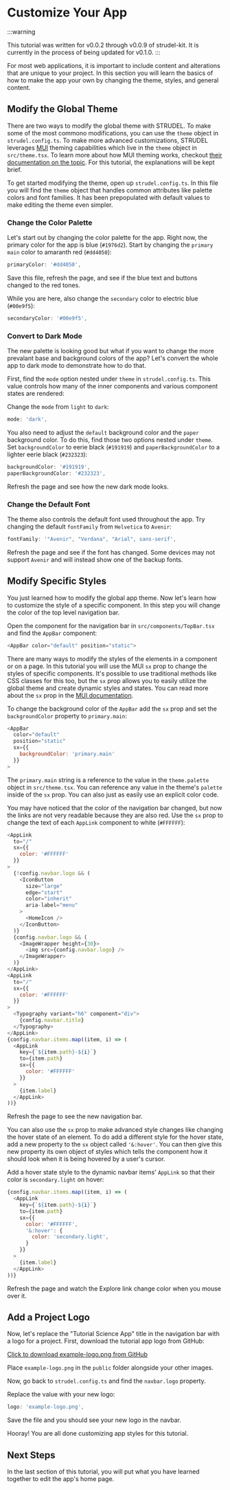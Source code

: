 # Customize Your App

:::warning

This tutorial was written for v0.0.2 through v0.0.9 of strudel-kit. It is currently in the process of being updated for v0.1.0. 
:::

For most web applications, it is important to include content and alterations that are unique to your project. In this section you will learn the basics of how to make the app your own by changing the theme, styles, and general content.

## Modify the Global Theme

There are two ways to modify the global theme with STRUDEL. To make some of the most commono modifications, you can use the `theme` object in `strudel.config.ts`. To make more advanced customizations, STRUDEL leverages [MUI](https://mui.com/) theming capabilities which live in the `theme` object in `src/theme.tsx`. To learn more about how MUI theming works, checkout [their documentation on the topic](https://mui.com/material-ui/customization/theming/). For this tutorial, the explanations will be kept brief.

To get started modifying the theme, open up `strudel.config.ts`. In this file you will find the `theme` object that handles common attributes like palette colors and font families. It has been prepopulated with default values to make editing the theme even simpler.

### Change the Color Palette

Let's start out by changing the color palette for the app. Right now, the primary color for the app is blue (`#1976d2`). Start by changing the `primary` `main` color to amaranth red (`#dd4050`):

```js
primaryColor: '#dd4050',
```

Save this file, refresh the page, and see if the blue text and buttons changed to the red tones.

While you are here, also change the `secondary` color to electric blue (`#00e9f5`):

```js
secondaryColor: '#00e9f5',
```

### Convert to Dark Mode

The new palette is looking good but what if you want to change the more prevalant base and background colors of the app? Let's convert the whole app to dark mode to demonstrate how to do that.

First, find the `mode` option nested under `theme` in `strudel.config.ts`. This value controls how many of the inner components and various component states are rendered:

Change the `mode` from `light` to `dark`:

```js
mode: 'dark',
```

You also need to adjust the `default` background color and the `paper` background color. To do this, find those two options nested under `theme`. Set `backgroundColor` to eerie black (`#191919`) and `paperBackgroundColor` to a lighter eerie black (`#232323`):

```js
backgroundColor: '#191919',
paperBackgroundColor: '#232323',
```

Refresh the page and see how the new dark mode looks.

### Change the Default Font

The theme also controls the default font used throughout the app. Try changing the default `fontFamily` from `Helvetica` to `Avenir`:

```js
fontFamily: '"Avenir", "Verdana", "Arial", sans-serif',
```

Refresh the page and see if the font has changed. Some devices may not support `Avenir` and will instead show one of the backup fonts.

## Modify Specific Styles

You just learned how to modify the global app theme. Now let's learn how to customize the style of a specific component. In this step you will change the color of the top level navigation bar.

Open the component for the navigation bar in `src/components/TopBar.tsx` and find the `AppBar` component:

```js
<AppBar color="default" position="static">
```

There are many ways to modify the styles of the elements in a component or on a page. In this tutorial you will use the MUI `sx` prop to change the styles of specific components. It's possible to use traditional methods like CSS classes for this too, but the `sx` prop allows you to easily utilize the global theme and create dynamic styles and states. You can read more about the `sx` prop in the [MUI documentation](https://mui.com/material-ui/customization/how-to-customize/).

To change the background color of the `AppBar` add the `sx` prop and set the `backgroundColor` property to `primary.main`:

```js
<AppBar 
  color="default" 
  position="static"
  sx={{
    backgroundColor: 'primary.main'
  }}
>
```

The `primary.main` string is a reference to the value in the `theme.palette` object in `src/theme.tsx`. You can reference any value in the theme's `palette` inside of the `sx` prop. You can also just as easily use an explicit color code.

You may have noticed that the color of the navigation bar changed, but now the links are not very readable because they are also red. Use the `sx` prop to change the text of each `AppLink` component to white (`#FFFFFF`):

```js
<AppLink 
  to="/" 
  sx={{ 
    color: '#FFFFFF'
  }}
>
  {!config.navbar.logo && (
    <IconButton
      size="large"
      edge="start"
      color="inherit"
      aria-label="menu"
    >
      <HomeIcon />
    </IconButton>
  )}
  {config.navbar.logo && (
    <ImageWrapper height={30}>
      <img src={config.navbar.logo} />
    </ImageWrapper>
  )}
</AppLink>
<AppLink 
  to="/" 
  sx={{ 
    color: '#FFFFFF'
  }}
>
  <Typography variant="h6" component="div">
    {config.navbar.title}
  </Typography>
</AppLink>
{config.navbar.items.map((item, i) => (
  <AppLink 
    key={`${item.path}-${i}`} 
    to={item.path}
    sx={{ 
      color: '#FFFFFF'
    }}
  >
    {item.label}
  </AppLink>
))}
```

Refresh the page to see the new navigation bar.

You can also use the `sx` prop to make advanced style changes like changing the hover state of an element. To do add a different style for the hover state, add a new property to the `sx` object called `'&:hover'`. You can then give this new property its own object of styles which tells the component how it should look when it is being hovered by a user's cursor.

Add a hover state style to the dynamic navbar items' `AppLink` so that their color is `secondary.light` on hover:

```js
{config.navbar.items.map((item, i) => (
  <AppLink 
    key={`${item.path}-${i}`} 
    to={item.path}
    sx={{ 
      color: '#FFFFFF',
      '&:hover': {
        color: 'secondary.light',
      }
    }}
  >
    {item.label}
  </AppLink>
))}
```

Refresh the page and watch the Explore link change color when you mouse over it.

## Add a Project Logo

Now, let's replace the "Tutorial Science App" title in the navigation bar with a logo for a project. First, download the tutorial app logo from GitHub:

[Click to download example-logo.png from GitHub](https://github.com/strudel-science/strudel-kit/blob/main/docs/getting-started/images/example-logo.png?raw=true)

Place `example-logo.png` in the `public` folder alongside your other images.

Now, go back to `strudel.config.ts` and find the `navbar.logo` property.

Replace the value with your new logo:

```js
logo: 'example-logo.png',
```

Save the file and you should see your new logo in the navbar.

Hooray! You are all done customizing app styles for this tutorial.

## Next Steps

In the last section of this tutorial, you will put what you have learned together to edit the app's home page.